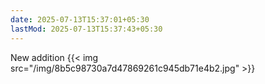 ```yaml
---
date: 2025-07-13T15:37:01+05:30
lastMod: 2025-07-13T15:37:43+05:30
---
```


New addition
{{< img src="/img/8b5c98730a7d47869261c945db71e4b2.jpg" >}}
